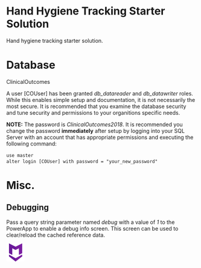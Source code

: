 # Hand Hygiene Tracking Starter Solution

Hand hygiene tracking starter solution.

# Database

ClinicalOutcomes

A user [COUser] has been granted *db_datareader* and *db_datawriter* roles. While this enables simple setup and documentation, it is not necessarily the most secure. It is recommended that you examine the database security and tune security and permissions to your organitions specific needs.

**NOTE:** The password is *ClinicalOutcomes2018*. It is recommended you change the password **immediately** after setup by logging into your SQL Server with an account that has appropriate permissions and executing the following command:

```
use master
alter login [COUser] with password = "your_new_password"
```


# Misc.

## Debugging

Pass a query string parameter named *debug* with a value of *1* to the PowerApp to enable a debug info screen. This screen can be used to clear/reload the cached reference data.

![alt-text][easter-egg-1_1]


[easter-egg-1_1]: https://github.com/adam-p/markdown-here/raw/master/src/common/images/icon48.png "Debug button"
